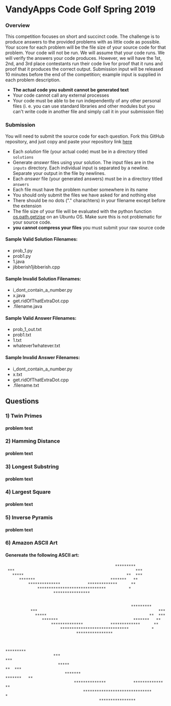 # VandyApps Code Golf Spring 2019

### Overview
This competition focuses on short and succinct code. 
The challenge is to produce answers to the provided problems with as little code as possible.
Your score for each problem will be the file size of your source code for that problem. Your code will not be run. We will assume that your code runs. We will verify the answers your code produces.
However, we will have the 1st, 2nd, and 3rd place contestants run their code live for proof that
it runs and proof that it produces the correct output. Submission input will be released 10 minutes before the end of the competition; example input is supplied in each problem description.
* **The actual code you submit cannot be generated text**
* Your code cannot call any external processes
* Your code must be able to be run independently of any other personal files (i. e. you can use standard libraries and other modules but you can't write code in another file and simply call it in your submission file)

### Submission
You will need to submit the source code for each question.
Fork this GitHub repository, and just copy and paste your repository link [here](https://goo.gl/forms/qTg8xoZpNKi86IWB3)
* Each _solution_ file (your actual code) must be in a directory titled `solutions`
* Generate _answer_ files using your solution. The input files are in the `inputs` directory. Each individual input is separated by a newline. Separate your output in the file by newlines.
* Each _answer_ file (your generated answers) must be in a directory titled `answers`
* Each file must have the problem number somewhere in its name
* You should only submit the files we have asked for and nothing else
* There should be no dots ("." charachters) in your filename except before the extension
* The file size of your file will be evaluated with the python function [os.path.getzise](https://docs.python.org/2/library/os.path.html?highlight=os.path.getsize#os.path.getsize) on an Ubuntu OS. Make sure this is not problematic for your source code.
* **you cannot compress your files** you must submit your raw source code

#### Sample Valid Solution Filenames:
* prob_1.py
* prob1.py
* 1.java
* jibberish1jibberish.cpp

#### Sample Invalid Solution Filenames:
* i_dont_contain_a_number.py
* x.java
* get.ridOfThatExtraDot.cpp
* .filename.java

#### Sample Valid Answer Filenames:
* prob_1_out.txt
* prob1.txt
* 1.txt
* whatever1whatever.txt

#### Sample Invalid Answer Filenames:
* i_dont_contain_a_number.py
* x.txt
* get.ridOfThatExtraDot.cpp
* .filename.txt

## Questions

### 1) Twin Primes
#### problem test


### 2) Hamming Distance
#### problem text


### 3) Longest Substring
#### problem text


### 4) Largest Square
#### problem text


### 5) Inverse Pyramis
#### problem text


### 6) Amazon ASCII Art
#### Genereate the following ASCII art:
                                                    *********
     ***                                                     ***
       *****                                             **  ***
          *******                                 *******   **
              **************            *************      **
                  ******************************          *
                         ****************


                                                           *********
               ***                                                     ***
                 *****                                             **  ***
                    *******                                 *******   **
                        **************            *************      **
                            ******************************          *
                                   ****************


                                                                        *********
                         ***                                                     ***
                           *****                                             **  ***
                              *******                                 *******   **
                                  **************            *************      **
                                      ******************************          *
                                             ****************
                                             
